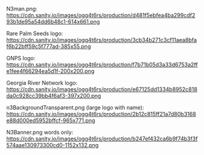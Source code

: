 N3man.png: https://cdn.sanity.io/images/ogg4t6rs/production/d481f5ebfea4ba299cdf293b1de95a54dd6b48c1-614x661.png

Rare Palm Seeds logo: https://cdn.sanity.io/images/ogg4t6rs/production/3cb34b271c3cf11aea8bfaf6b22bff59c5f777ad-385x55.png

GNPS logo: https://cdn.sanity.io/images/ogg4t6rs/production/f7b71b05d3a33d6753a2ffe1fee4f66294ea5d1f-200x200.png

Georgia River Network logo: https://cdn.sanity.io/images/ogg4t6rs/production/e67125dd1334b8952c818da0c928cc39bb4f6af3-397x200.png

n3BackgroundTransparent.png (large logo with name): https://cdn.sanity.io/images/ogg4t6rs/production/2b12c815ff21a7d80b3168e88d000ed5952bffcf-965x771.png

N3Banner.png words only: https://cdn.sanity.io/images/ogg4t6rs/production/b247ef432ca6b9f74b3f3f574aae130973300cd0-1152x132.png